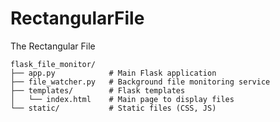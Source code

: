 # RectangularFile
The Rectangular File

```
flask_file_monitor/
├── app.py            # Main Flask application
├── file_watcher.py   # Background file monitoring service
├── templates/        # Flask templates
│   └── index.html    # Main page to display files
└── static/           # Static files (CSS, JS)
```
